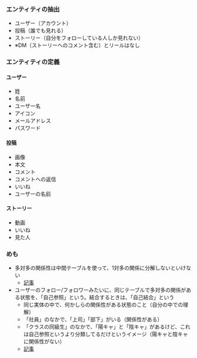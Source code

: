 ### エンティティの抽出
- ユーザー（アカウント）
- 投稿（誰でも見れる）
- ストーリー（自分をフォローしている人しか見れない）
- ※DM（ストーリーへのコメント含む）とリールはなし

### エンティティの定義
#### ユーザー
- 姓
- 名前
- ユーザー名
- アイコン
- メールアドレス
- パスワード

#### 投稿
- 画像
- 本文
- コメント
- コメントへの返信
- いいね
- ユーザーの名前

#### ストーリー
- 動画
- いいね
- 見た人

### めも
- 多対多の関係性は中間テーブルを使って、1対多の関係に分解しないといけない
  - [記事](https://qiita.com/ramuneru/items/db43589551dd0c00fef9)
- ユーザーのフォロー/フォロワーみたいに、同じテーブルで多対多の関係がある状態を、「自己参照」という。結合するときは、「自己結合」という
  - 同じ実体の中で、何かしらの関係性がある状態のこと（自分の中での理解）
  - 「社員」のなかで、「上司」「部下」がいる（関係性がある）
  - 「クラスの同級生」のなかで、「陽キャ」と「陰キャ」があるけど、これは自己参照というより分類してるだけというイメージ（陽キャと陰キャに関係性がない）
  - [記事](https://new-lamp.hatenablog.com/entry/2021/04/28/063000)